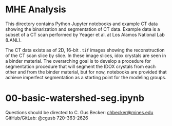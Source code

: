 # MHE Analysis
This directory contains Python Jupyter notebooks and example CT data showing the binarization and segmentation of CT data. Example data is a subset of a CT scan performed by Yeager et al. at Los Alamos National Lab (LANL). 

The CT data exists as of 2D, 16-bit `.tif` images showing the reconstruction of the CT scan slice by slice. In these image slices, idox crystals are seen in a binder material. The overarching goal is to develop a procedure for segmentation procedure that will segment the IDOX crystals from each other and from the binder material, but for now, notebooks are provided that achieve imperfect segmentation as a starting point for the modeling groups.

# 00-basic-watershed-seg.ipynb


Questions should be directed to C. Gus Becker:
chbecker@mines.edu
GitHub/GitLab: @cgusb
720-363-2626

